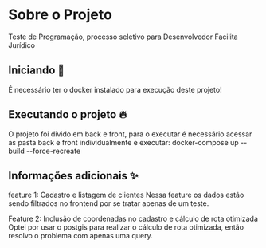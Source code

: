   # Sobre o Projeto
  Teste de Programação, processo seletivo para Desenvolvedor Facilita Jurídico
  
  ## Iniciando 🚀  
  É necessário ter o docker instalado para execução deste projeto!  
  
  ## Executando o projeto 🔥  
  O projeto foi divido em back e front, para o executar é necessário acessar as pasta back e front individualmente
  e executar:
  docker-compose up --build --force-recreate

      
  ## Informações adicionais ✨  
  feature 1: Cadastro e listagem de clientes
  Nessa feature os dados estão sendo filtrados no frontend por se tratar apenas de um teste.
  
  
  Feature 2: Inclusão de coordenadas no cadastro e cálculo de rota otimizada
  Optei por usar o postgis para realizar o cálculo de rota otimizada, então resolvo o problema
  com apenas uma query.
